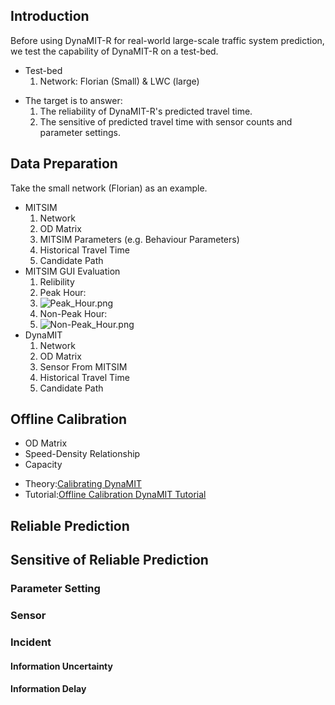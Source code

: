 ## Introduction

Before using DynaMIT-R for real-world large-scale traffic system
prediction, we test the capability of DynaMIT-R on a test-bed.

  - Test-bed
    1.  Network: Florian (Small) & LWC (large)

<!-- end list -->

  - The target is to answer:
    1.  The reliability of DynaMIT-R's predicted travel time.
    2.  The sensitive of predicted travel time with sensor counts and
        parameter settings.

## Data Preparation

Take the small network (Florian) as an example.

  - MITSIM
    1.  Network
    2.  OD Matrix
    3.  MITSIM Parameters (e.g. Behaviour Parameters)
    4.  Historical Travel Time
    5.  Candidate Path
  - MITSIM GUI Evaluation
    1.  Relibility
    2.  Peak Hour:
    3.  ![Peak_Hour.png](Peak_Hour.png "Peak_Hour.png")
    4.  Non-Peak Hour:
    5.  ![Non-Peak_Hour.png](Non-Peak_Hour.png "Non-Peak_Hour.png")
  - DynaMIT
    1.  Network
    2.  OD Matrix
    3.  Sensor From MITSIM
    4.  Historical Travel Time
    5.  Candidate Path

## Offline Calibration

  - OD Matrix
  - Speed-Density Relationship
  - Capacity

<!-- end list -->

  - Theory:[Calibrating DynaMIT](Calibrating_DynaMIT "wikilink")
  - Tutorial:[Offline Calibration DynaMIT
    Tutorial](Offline_Calibration_DynaMIT_Tutorial "wikilink")

## Reliable Prediction

## Sensitive of Reliable Prediction

### Parameter Setting

### Sensor

### Incident

#### Information Uncertainty

#### Information Delay